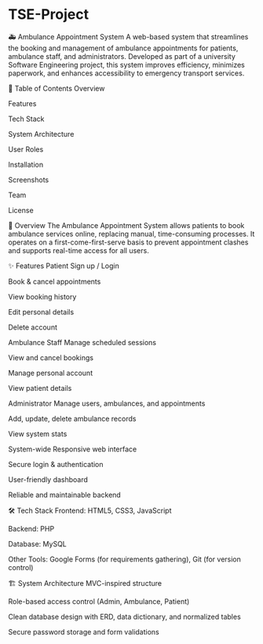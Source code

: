 # TSE-Project
🚑 Ambulance Appointment System
A web-based system that streamlines the booking and management of ambulance appointments for patients, ambulance staff, and administrators. Developed as part of a university Software Engineering project, this system improves efficiency, minimizes paperwork, and enhances accessibility to emergency transport services.

📌 Table of Contents
Overview

Features

Tech Stack

System Architecture

User Roles

Installation

Screenshots

Team

License

📖 Overview
The Ambulance Appointment System allows patients to book ambulance services online, replacing manual, time-consuming processes. It operates on a first-come-first-serve basis to prevent appointment clashes and supports real-time access for all users.

✨ Features
Patient
Sign up / Login

Book & cancel appointments

View booking history

Edit personal details

Delete account

Ambulance Staff
Manage scheduled sessions

View and cancel bookings

Manage personal account

View patient details

Administrator
Manage users, ambulances, and appointments

Add, update, delete ambulance records

View system stats

System-wide
Responsive web interface

Secure login & authentication

User-friendly dashboard

Reliable and maintainable backend

🛠️ Tech Stack
Frontend: HTML5, CSS3, JavaScript

Backend: PHP

Database: MySQL

Other Tools: Google Forms (for requirements gathering), Git (for version control)

🏗️ System Architecture
MVC-inspired structure

Role-based access control (Admin, Ambulance, Patient)

Clean database design with ERD, data dictionary, and normalized tables

Secure password storage and form validations
